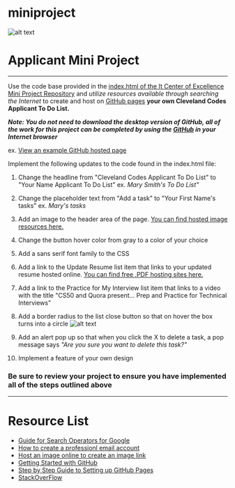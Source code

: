 # miniproject
![alt text](https://i.imgur.com/VKAsb78.png "logo.")
# Applicant Mini Project
---
Use the code base provided in the [index.html of the It Center of Excellence Mini Project Repository](https://github.com/itcenterofexcellence/miniproject/blob/master/index.html) and *utilize resources available through searching the Internet* to create and host on [GitHub pages](https://pages.github.com/) **your own Cleveland Codes Applicant To Do List.**

**_Note: You do not need to download the desktop version of GitHub, all of the work for this project can be completed by using the [GitHub](https://guides.github.com/activities/hello-world/) in your Internet browser_**

ex. [View an example GitHub hosted page](https://itcenterofexcellence.github.io/miniproject/)

Implement the following updates to the code found in the index.html file:

1. Change the headline from "Cleveland Codes Applicant To Do List" to "Your Name Applicant To Do List" ex. *Mary Smith's To Do List"*

2. Change the placeholder text from "Add a task" to "Your First Name's tasks" ex. *Mary's tasks*

3. Add an image to the header area of the page. [You can find hosted image resources here.](https://github.com/ravisuhag/stockfree)

4. Change the button hover color from gray to a color of your choice

5. Add a sans serif font family to the CSS

6. Add a link to the Update Resume list item that links to your updated resume hosted online. [You can find free .PDF hosting sites here.](http://www.makeuseof.com/tag/7-best-tools-present-share-pdf-files-online/)

7. Add a link to the Practice for My Interview list item that links to a video with the title "CS50 and Quora present... Prep and Practice for Technical Interviews"

8. Add a border radius to the list close button so that on hover the box turns into a circle ![alt text](https://s7.postimg.org/c70shqhcb/box.png "box.")

9. Add an alert pop up so that when you click the X to delete a task, a pop message says *"Are you sure you want to delete this task?"*

10. Implement a feature of your own design

### Be sure to review your project to ensure you have implemented all of the steps outlined above
---
# Resource List
- [Guide for Search Operators for Google](https://moz.com/blog/mastering-google-search-operators-in-67-steps)
- [How to create a professionl email account](http://workplace.stackexchange.com/questions/11731/what-should-a-professional-email-address-look-like)
- [Host an image online to create an image link](https://imgbb.com/)
- [Getting Started with GitHub](https://guides.github.com/activities/hello-world/)
- [Step by Step Guide to Setting up GitHub Pages](https://guides.github.com/features/pages/)
- [StackOverFlow](https://stackoverflow.com/tour)
